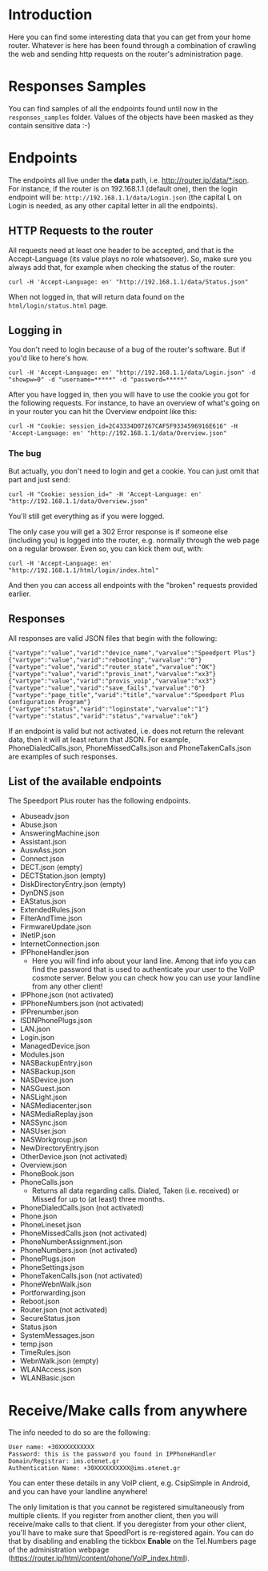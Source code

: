 # Introduction

Here you can find some interesting data that you can get from your home router. Whatever is here has been found through a combination of crawling the web and sending http requests on the router's administration page.

# Responses Samples

You can find samples of all the endpoints found until now in the `responses_samples` folder. Values of the objects have been masked as they contain sensitive data :-)

# Endpoints

The endpoints all live under the **data** path, i.e. http://router.ip/data/*.json. For instance, if the router is on 192.168.1.1 (default one), then the login endpoint will be: `http://192.168.1.1/data/Login.json` (the capital L on Login is needed, as any other capital letter in all the endpoints).

## HTTP Requests to the router

All requests need at least one header to be accepted, and that is the Accept-Language (its value plays no role whatsoever). So, make sure you always add that, for example when checking the status of the router:

```
curl -H 'Accept-Language: en' "http://192.168.1.1/data/Status.json"
```

When not logged in, that will return data found on the `html/login/status.html` page.

## Logging in

You don't need to login because of a bug of the router's software. But if you'd like to here's how.

```
curl -H 'Accept-Language: en' "http://192.168.1.1/data/Login.json" -d "showpw=0" -d "username=*****" -d "password=*****"
```

After you have logged in, then you will have to use the cookie you got for the following requests. For instance, to have an overview of what's going on in your router you can hit the Overview endpoint like this:

```
curl -H "Cookie: session_id=2C43334D07267CAF5F9334596916E616" -H 'Accept-Language: en' "http://192.168.1.1/data/Overview.json"
```

### The bug

But actually, you don't need to login and get a cookie. You can just omit that part and just send:

```
curl -H "Cookie: session_id=" -H 'Accept-Language: en' "http://192.168.1.1/data/Overview.json"
```

You'll still get everything as if you were logged.

The only case you will get a 302 Error response is if someone else (including you) is logged into the router, e.g. normally through the web page on a regular browser. Even so, you can kick them out, with:

```
curl -H 'Accept-Language: en' "http://192.168.1.1/html/login/index.html"
```

And then you can access all endpoints with the "broken" requests provided earlier.

## Responses

All responses are valid JSON files that begin with the following:

```
{"vartype":"value","varid":"device_name","varvalue":"Speedport Plus"}
{"vartype":"value","varid":"rebooting","varvalue":"0"}
{"vartype":"value","varid":"router_state","varvalue":"OK"}
{"vartype":"value","varid":"provis_inet","varvalue":"xx3"}
{"vartype":"value","varid":"provis_voip","varvalue":"xx3"}
{"vartype":"value","varid":"save_fails","varvalue":"0"}
{"vartype":"page_title","varid":"title","varvalue":"Speedport Plus Configuration Program"}
{"vartype":"status","varid":"loginstate","varvalue":"1"}
{"vartype":"status","varid":"status","varvalue":"ok"}
```

If an endpoint is valid but not activated, i.e. does not return the relevant data, then it will at least return that JSON. For example, PhoneDialedCalls.json, PhoneMissedCalls.json and PhoneTakenCalls.json are examples of such responses.

## List of the available endpoints
The Speedport Plus router has the following endpoints.

 - Abuseadv.json
 - Abuse.json
 - AnsweringMachine.json
 - Assistant.json
 - AuswAss.json
 - Connect.json
 - DECT.json (empty)
 - DECTStation.json (empty)
 - DiskDirectoryEntry.json (empty)
 - DynDNS.json
 - EAStatus.json
 - ExtendedRules.json
 - FilterAndTime.json
 - FirmwareUpdate.json
 - INetIP.json
 - InternetConnection.json
 - IPPhoneHandler.json
    - Here you will find info about your land line. Among that info you can find the password that is used to authenticate your user to the VoIP cosmote server. Below you can check how you can use your landline from any other client!
 - IPPhone.json (not activated)
 - IPPhoneNumbers.json (not activated)
 - IPPrenumber.json
 - ISDNPhonePlugs.json
 - LAN.json
 - Login.json
 - ManagedDevice.json
 - Modules.json
 - NASBackupEntry.json
 - NASBackup.json
 - NASDevice.json
 - NASGuest.json
 - NASLight.json
 - NASMediacenter.json
 - NASMediaReplay.json
 - NASSync.json
 - NASUser.json
 - NASWorkgroup.json
 - NewDirectoryEntry.json
 - OtherDevice.json (not activated)
 - Overview.json
 - PhoneBook.json
 - PhoneCalls.json
    - Returns all data regarding calls. Dialed, Taken (i.e. received) or Missed for up to (at least) three months.
 - PhoneDialedCalls.json (not activated)
 - Phone.json
 - PhoneLineset.json
 - PhoneMissedCalls.json (not activated)
 - PhoneNumberAssignment.json
 - PhoneNumbers.json (not activated)
 - PhonePlugs.json
 - PhoneSettings.json
 - PhoneTakenCalls.json (not activated)
 - PhoneWebnWalk.json
 - Portforwarding.json
 - Reboot.json
 - Router.json (not activated)
 - SecureStatus.json
 - Status.json
 - SystemMessages.json
 - temp.json
 - TimeRules.json
 - WebnWalk.json (empty)
 - WLANAccess.json
 - WLANBasic.json

# Receive/Make calls from anywhere

The info needed to do so are the following:

```
User name: +30XXXXXXXXXX
Password: this is the password you found in IPPhoneHandler
Domain/Registrar: ims.otenet.gr
Authentication Name: +30XXXXXXXXXX@ims.otenet.gr
```

You can enter these details in any VoIP client, e.g. CsipSimple in Android, and you can have your landline anywhere!

The only limitation is that you cannot be registered simultaneously from multiple clients. If you register from another client, then you will receive/make calls to that client. If you deregister from your other client, you'll have to make sure that SpeedPort is re-registered again. You can do that by disabling and enabling the tickbox **Enable** on the Tel.Numbers page of the administration webpage (https://router.ip/html/content/phone/VoIP_index.html).
